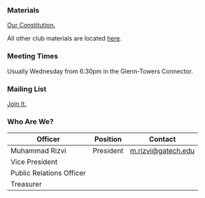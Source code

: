 ### Materials

[Our Constitution.](docs/constitution.pdf)

All other club materials are located [here](https://github.com/gtvr/materials).

### Meeting Times

Usually Wednesday from 6:30pm in the Glenn-Towers Connector.

### Mailing List

[Join It.](https://lists.gatech.edu/sympa/info/vr)

### Who Are We?

Officer | Position | Contact
-|:-:|-
Muhammad Rizvi | President | <m.rizvi@gatech.edu>
| Vice President |
| Public Relations Officer |
| Treasurer|
